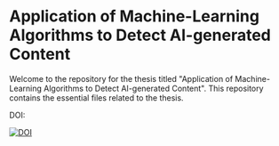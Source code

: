 # Application of Machine-Learning Algorithms to Detect AI-generated Content

Welcome to the repository for the thesis titled "Application of Machine-Learning Algorithms to Detect AI-generated Content". 
This repository contains the essential files related to the thesis.

DOI:

[![DOI](https://zenodo.org/badge/797248220.svg)](https://zenodo.org/doi/10.5281/zenodo.11408376)

